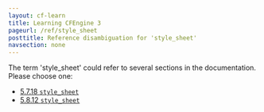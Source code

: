 ```yaml
---
layout: cf-learn
title: Learning CFEngine 3
pageurl: /ref/style_sheet
posttitle: Reference disambiguation for 'style_sheet'
navsection: none
---
```


The term 'style_sheet' could refer to several sections in the documentation. Please choose one:

- [5.7.18 <code>style_sheet</code>](https://cfengine.com/manuals/cf3-Reference#style_sheet-in-knowledge)
- [5.8.12 <code>style_sheet</code>](https://cfengine.com/manuals/cf3-Reference#style_sheet-in-reporter)
